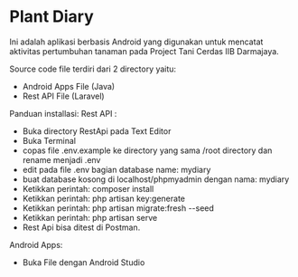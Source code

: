 # Plant Diary
Ini adalah aplikasi berbasis Android yang digunakan untuk mencatat aktivitas pertumbuhan tanaman pada Project Tani Cerdas IIB Darmajaya.

Source code file terdiri dari 2 directory yaitu:
- Android Apps File (Java)
- Rest API File (Laravel)

Panduan installasi:
Rest API :
- Buka directory RestApi pada Text Editor
- Buka Terminal
- copas file .env.example ke directory yang sama /root directory dan rename menjadi .env
- edit pada file .env bagian database name: mydiary
- buat database kosong di localhost/phpmyadmin dengan nama: mydiary
- Ketikkan perintah: composer install
- Ketikkan perintah: php artisan key:generate
- Ketikkan perintah: php artisan migrate:fresh --seed
- Ketikkan perintah: php artisan serve
- Rest Api bisa ditest di Postman.

Android Apps:
- Buka File dengan Android Studio
